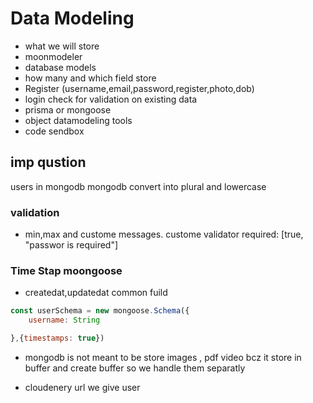# Data Modeling
- what we will store
- moonmodeler
- database models
- how many and which field store
- Register (username,email,password,register,photo,dob)
- login check for validation on existing data
- prisma or mongoose
- object datamodeling tools
- code sendbox

## imp qustion
users in mongodb mongodb convert into plural and lowercase

### validation
- min,max and custome messages. custome validator
 required: [true, "passwor is required"]

### Time Stap moongoose
- createdat,updatedat common fuild
```js
const userSchema = new mongoose.Schema({
    username: String

},{timestamps: true})

```

- mongodb is not meant to be store images , pdf video bcz it store in buffer and create buffer so we handle them separatly

- cloudenery url we give user

